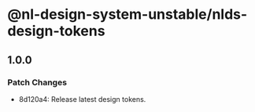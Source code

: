 # @nl-design-system-unstable/nlds-design-tokens

## 1.0.0

### Patch Changes

- 8d120a4: Release latest design tokens.
